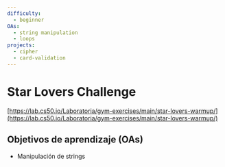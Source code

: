 ```yaml
---
difficulty:
  - beginner
OAs:
  - string manipulation
  - loops
projects:
  - cipher
  - card-validation
---
```


# Star Lovers Challenge

[https://lab.cs50.io/Laboratoria/gym-exercises/main/star-lovers-warmup/](https://lab.cs50.io/Laboratoria/gym-exercises/main/star-lovers-warmup/)

## Objetivos de aprendizaje (OAs)

- Manipulación de strings
